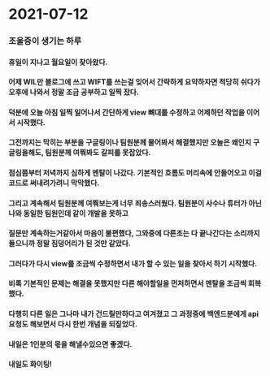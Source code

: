 # 2021-07-12

### 조울증이 생기는 하루

#### 휴일이 지나고 월요일이 찾아왔다.

#### 어제 WIL만 블로그에 쓰고 WIFT를 쓰는걸 잊어서 간략하게 요약하자면 적당히 쉬다가 오후에 나와서 정말 조금 공부하고 일찍 잤다.

#### 덕분에 오늘 아침 일찍 일어나서 간단하게 view 뼈대를 수정하고 어제하던 작업을 이어서 시작했다.

#### 그전까지는 막히는 부분을 구글링이나 팀원분께 물어봐서 해결했지만 오늘은 왜인지 구글링을해도, 팀원분께 여쭤봐도 갈피를 못잡았다.

#### 점심쯤부터 저녁까지 심하게 멘탈이 나갔다. 기본적인 흐름도 머리속에 안들어오고 이걸 코드로 써내려가려니 막막했다.

#### 그리고 계속해서 팀원분께 여쭤보는게 너무 죄송스러웠다. 팀원분이 사수나 튜터가 아닌 나와 동일한 팀원인데 같이 개발을 못하고

#### 질문만 계속하는거같아서 마음이 불편했다, 그와중에 다른조는 다 끝나간다는 소리까지 들으니까 정말 짐덩어리가 된 것만 같았다.

#### 그러다가 다시 view를 조금씩 수정하면서 내가 할 수 있는 일을 찾아서 하기 시작했다.

#### 비록 기본적인 문제는 해결을 못했지만 다른 해야할일을 먼저하면서 멘탈을 조금씩 회복했다.

#### 다행히 다른 일은 그나마 내가 건드릴만하다고 여겨졌고 그 과정중에 백엔드분에게 api 요청도 해보면서 다시 한번 개념을 되짚었다.

#### 내일은 1인분의 몫을 해낼수있으면 좋겠다.

#### 내일도 화이팅!
